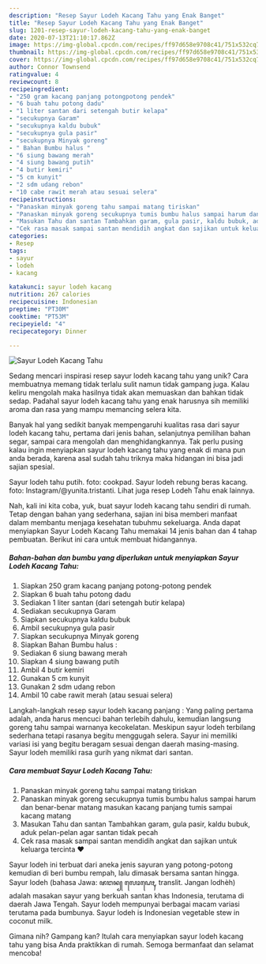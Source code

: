 ```yaml
---
description: "Resep Sayur Lodeh Kacang Tahu yang Enak Banget"
title: "Resep Sayur Lodeh Kacang Tahu yang Enak Banget"
slug: 1201-resep-sayur-lodeh-kacang-tahu-yang-enak-banget
date: 2020-07-13T21:10:17.862Z
image: https://img-global.cpcdn.com/recipes/ff97d658e9708c41/751x532cq70/sayur-lodeh-kacang-tahu-foto-resep-utama.jpg
thumbnail: https://img-global.cpcdn.com/recipes/ff97d658e9708c41/751x532cq70/sayur-lodeh-kacang-tahu-foto-resep-utama.jpg
cover: https://img-global.cpcdn.com/recipes/ff97d658e9708c41/751x532cq70/sayur-lodeh-kacang-tahu-foto-resep-utama.jpg
author: Connor Townsend
ratingvalue: 4
reviewcount: 8
recipeingredient:
- "250 gram kacang panjang potongpotong pendek"
- "6 buah tahu potong dadu"
- "1 liter santan dari setengah butir kelapa"
- "secukupnya Garam"
- "secukupnya kaldu bubuk"
- "secukupnya gula pasir"
- "secukupnya Minyak goreng"
- " Bahan Bumbu halus "
- "6 siung bawang merah"
- "4 siung bawang putih"
- "4 butir kemiri"
- "5 cm kunyit"
- "2 sdm udang rebon"
- "10 cabe rawit merah atau sesuai selera"
recipeinstructions:
- "Panaskan minyak goreng tahu sampai matang tiriskan"
- "Panaskan minyak goreng secukupnya tumis bumbu halus sampai harum dan benar-benar matang masukan kacang panjang tumis sampai kacang matang"
- "Masukan Tahu dan santan Tambahkan garam, gula pasir, kaldu bubuk, aduk pelan-pelan agar santan tidak pecah"
- "Cek rasa masak sampai santan mendidih angkat dan sajikan untuk keluarga tercinta ❤"
categories:
- Resep
tags:
- sayur
- lodeh
- kacang

katakunci: sayur lodeh kacang 
nutrition: 267 calories
recipecuisine: Indonesian
preptime: "PT30M"
cooktime: "PT53M"
recipeyield: "4"
recipecategory: Dinner

---
```



![Sayur Lodeh Kacang Tahu](https://img-global.cpcdn.com/recipes/ff97d658e9708c41/751x532cq70/sayur-lodeh-kacang-tahu-foto-resep-utama.jpg)

Sedang mencari inspirasi resep sayur lodeh kacang tahu yang unik? Cara membuatnya memang tidak terlalu sulit namun tidak gampang juga. Kalau keliru mengolah maka hasilnya tidak akan memuaskan dan bahkan tidak sedap. Padahal sayur lodeh kacang tahu yang enak harusnya sih memiliki aroma dan rasa yang mampu memancing selera kita.

Banyak hal yang sedikit banyak mempengaruhi kualitas rasa dari sayur lodeh kacang tahu, pertama dari jenis bahan, selanjutnya pemilihan bahan segar, sampai cara mengolah dan menghidangkannya. Tak perlu pusing kalau ingin menyiapkan sayur lodeh kacang tahu yang enak di mana pun anda berada, karena asal sudah tahu triknya maka hidangan ini bisa jadi sajian spesial.

Sayur lodeh tahu putih. foto: cookpad. Sayur lodeh rebung beras kacang. foto: Instagram/@yunita.tristanti. Lihat juga resep Lodeh Tahu enak lainnya.


Nah, kali ini kita coba, yuk, buat sayur lodeh kacang tahu sendiri di rumah. Tetap dengan bahan yang sederhana, sajian ini bisa memberi manfaat dalam membantu menjaga kesehatan tubuhmu sekeluarga. Anda dapat menyiapkan Sayur Lodeh Kacang Tahu memakai 14 jenis bahan dan 4 tahap pembuatan. Berikut ini cara untuk membuat hidangannya.

<!--inarticleads1-->

##### Bahan-bahan dan bumbu yang diperlukan untuk menyiapkan Sayur Lodeh Kacang Tahu:

1. Siapkan 250 gram kacang panjang potong-potong pendek
1. Siapkan 6 buah tahu potong dadu
1. Sediakan 1 liter santan (dari setengah butir kelapa)
1. Sediakan secukupnya Garam
1. Siapkan secukupnya kaldu bubuk
1. Ambil secukupnya gula pasir
1. Siapkan secukupnya Minyak goreng
1. Siapkan  Bahan Bumbu halus :
1. Sediakan 6 siung bawang merah
1. Siapkan 4 siung bawang putih
1. Ambil 4 butir kemiri
1. Gunakan 5 cm kunyit
1. Gunakan 2 sdm udang rebon
1. Ambil 10 cabe rawit merah (atau sesuai selera)


Langkah-langkah resep sayur lodeh kacang panjang : Yang paling pertama adalah, anda harus mencuci bahan terlebih dahulu, kemudian langsung goreng tahu sampai warnanya kecokelatan. Meskipun sayur lodeh terbilang sederhana tetapi rasanya begitu menggugah selera. Sayur ini memiliki variasi isi yang begitu beragam sesuai dengan daerah masing-masing. Sayur lodeh memiliki rasa gurih yang nikmat dari santan. 

<!--inarticleads2-->

##### Cara membuat Sayur Lodeh Kacang Tahu:

1. Panaskan minyak goreng tahu sampai matang tiriskan
1. Panaskan minyak goreng secukupnya tumis bumbu halus sampai harum dan benar-benar matang masukan kacang panjang tumis sampai kacang matang
1. Masukan Tahu dan santan Tambahkan garam, gula pasir, kaldu bubuk, aduk pelan-pelan agar santan tidak pecah
1. Cek rasa masak sampai santan mendidih angkat dan sajikan untuk keluarga tercinta ❤


Sayur lodeh ini terbuat dari aneka jenis sayuran yang potong-potong kemudian di beri bumbu rempah, lalu dimasak bersama santan hingga. Sayur lodeh (bahasa Jawa: ꦗꦔꦤ꧀ ꦭꦺꦴꦝꦺꦃ, translit. Jangan lodhèh) adalah masakan sayur yang berkuah santan khas Indonesia, terutama di daerah Jawa Tengah. Sayur lodeh mempunyai berbagai macam variasi terutama pada bumbunya. Sayur lodeh is Indonesian vegetable stew in coconut milk. 

Gimana nih? Gampang kan? Itulah cara menyiapkan sayur lodeh kacang tahu yang bisa Anda praktikkan di rumah. Semoga bermanfaat dan selamat mencoba!
